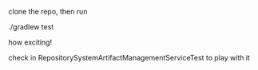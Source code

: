 clone the repo, then run

./gradlew test

how exciting!

check in RepositorySystemArtifactManagementServiceTest to play with it

